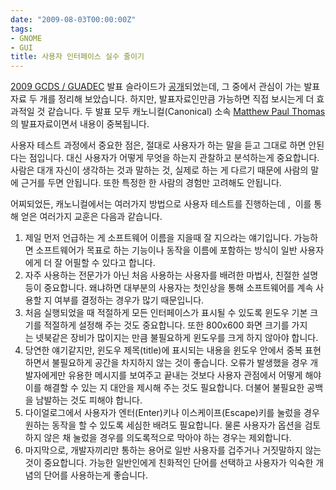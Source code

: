 ```yaml
---
date: "2009-08-03T00:00:00Z"
tags:
- GNOME
- GUI
title: 사용자 인터페이스 실수 줄이기
---
```


[2009 GCDS / GUADEC](http://www.grancanariadesktopsummit.org/) 발표 슬라이드가 [공개](http://mces.blogspot.com/2009/07/gcds-guadec-slides-and-videos.html)되었는데, 그 중에서 관심이 가는 발표 자료 두 개를 정리해 보았습니다. 하지만, 발표자료인만큼 가능하면 직접 보시는게 더 효과적일 것 같습니다. 두 발표 모두 캐노니컬(Canonical) 소속 [Matthew Paul Thomas](http://mpt.net.nz/)의 발표자료이면서 내용이 중복됩니다.

사용자 테스트 과정에서 중요한 점은, 절대로 사용자가 하는 말을 듣고 그대로 하면 안된다는 점입니다. 대신 사용자가 어떻게 무엇을 하는지 관찰하고 분석하는게 중요합니다. 사람은 대개 자신이 생각하는 것과 말하는 것, 실제로 하는 게 다르기 때문에 사람의 말에 근거를 두면 안됩니다. 또한 특정한 한 사람의 경험만 고려해도 안됩니다.

어찌되었든, 캐노니컬에서는 여러가지 방법으로 사용자 테스트를 진행하는데 ,  이를 통해 얻은 여러가지 교훈은 다음과 같습니다.

1.  제일 먼저 언급하는 게 소프트웨어 이름을 지을때 잘 지으라는 얘기입니다. 가능하면 소프트웨어가 목표로 하는 기능이나 동작을 이름에 포함하는 방식이 일반 사용자에게 더 잘 어필할 수 있다고 합니다.
2.  자주 사용하는 전문가가 아닌 처음 사용하는 사용자를 배려한 마법사, 친절한 설명 등이 중요합니다. 왜냐하면 대부분의 사용자는 첫인상을 통해 소프트웨어를 계속 사용할 지 여부를 결정하는 경우가 많기 때문입니다.
3.  처음 실행되었을 때 적절하게 모든 인터페이스가 표시될 수 있도록 윈도우 기본 크기를 적절하게 설정해 주는 것도 중요합니다. 또한 800x600 화면 크기를 가지는 넷북같은 장비가 많이지는 만큼 불필요하게 윈도우를 크게 하지 않아야 합니다.
4.  당연한 얘기같지만, 윈도우 제목(title)에 표시되는 내용을 윈도우 안에서 중복 표현하면서 불필요하게 공간을 차지하지 않는 것이 좋습니다. 오류가 발생했을 경우 개발자에게만 유용한 메시지를 보여주고 끝내는 것보다 사용자 관점에서 어떻게 해야 이를 해결할 수 있는 지 대안을 제시해 주는 것도 필요합니다. 더불어 불필요한 공백을 남발하는 것도 피해야 합니다.
5.  다이얼로그에서 사용자가 엔터(Enter)키나 이스케이프(Escape)키를 눌렀을 경우 원하는 동작을 할 수 있도록 세심한 배려도 필요합니다. 물론 사용자가 옵션을 검토하지 않은 채 눌렀을 경우를 의도록적으로 막아야 하는 경우는 제외합니다.
6.  마지막으로, 개발자끼리만 통하는 용어로 일반 사용자를 겁주거나 거짓말하지 않는 것이 중요합니다. 가능한 일반인에게 친화적인 단어를 선택하고 사용자가 익숙한 개념의 단어를 사용하는게 좋습니다.

